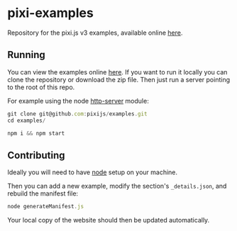 # pixi-examples

Repository for the pixi.js v3 examples, available online [here](https://pixijs.github.io/examples/).

## Running

You can view the examples online [here][ghio]. If you want to run it locally you can clone the repository
or download the zip file. Then just run a server pointing to the root of this repo.

For example using the node [http-server][httpserver] module:

```js
git clone git@github.com:pixijs/examples.git
cd examples/

npm i && npm start
```

## Contributing

Ideally you will need to have [node][node] setup on your machine.

Then you can add a new example, modify the section's `_details.json`, and rebuild the manifest file:

```js
node generateManifest.js
```
Your local copy of the website should then be updated automatically.

[node]: http://nodejs.org/
[ghio]: http://pixijs.github.io/examples
[httpserver]: https://www.npmjs.com/package/http-server
